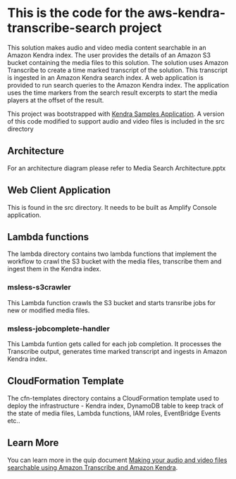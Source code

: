 # This is the code for the aws-kendra-transcribe-search project

This solution makes audio and video media content searchable in an Amazon Kendra index.
The user provides the details of an Amazon S3 bucket containing the media files to this solution. The solution uses Amazon Transcribe to create a time marked transcript of the solution. This transcript is ingested in an Amazon Kendra search index. A web application is provided to run search queries to the Amazon Kendra index. The application uses the time markers from the search result excerpts to start the media players at the offset of the result.

This project was bootstrapped with [Kendra Samples Application](https://kendrasamples.s3.amazonaws.com/kendrasamples.zip).
A version of this code modified to support audio and video files is included in the src directory

## Architecture
For an architecture diagram please refer to Media Search Architecture.pptx

## Web Client Application

This is found in the src directory. It needs to be built as Amplify Console application.

## Lambda functions

The lambda directory contains two lambda functions that implement the workflow to crawl the S3 bucket with the media files, transcribe them and ingest them in the Kendra index.

### msless-s3crawler
This Lambda function crawls the S3 bucket and starts transribe jobs for new or modified media files.

### msless-jobcomplete-handler
This Lambda funtion gets called for each job completion. It processes the Transcribe output, generates time marked transcript and ingests in Amazon Kendra index.

## CloudFormation Template

The cfn-templates directory contains a CloudFormation template used to deploy the infrastructure - Kendra index, DynamoDB table to keep track of the state of media files, Lambda functions, IAM roles, EventBridge Events etc..

## Learn More

You can learn more in the quip document [Making your audio and video files searchable using Amazon Transcribe and Amazon Kendra](https://quip-amazon.com/aiqzA4WC62jk/Making-your-audio-and-video-files-searchable-using-Amazon-Transcribe-and-Amazon-Kendra).